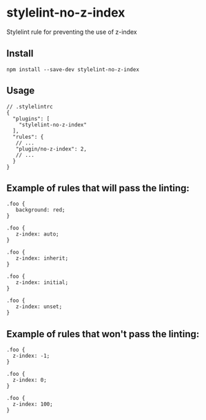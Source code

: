 # stylelint-no-z-index
Stylelint rule for preventing the use of z-index

## Install
    npm install --save-dev stylelint-no-z-index 

## Usage
    // .stylelintrc
    {
      "plugins": [
        "stylelint-no-z-index"
      ],
      "rules": {
       // ...
       "plugin/no-z-index": 2,
       // ...
      }
    }

## Example of rules that will pass the linting:

    .foo {
       background: red;
    }

    .foo {
       z-index: auto;
    }

    .foo {
       z-index: inherit;
    }

    .foo {
       z-index: initial;
    }

    .foo {
       z-index: unset;
    }
   
## Example of rules that won't pass the linting:

    .foo {
      z-index: -1;
    }
    
    .foo {
      z-index: 0;
    }
    
    .foo {
      z-index: 100;
    }
   
